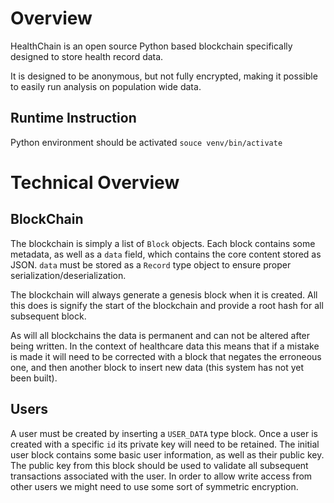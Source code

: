# Overview
HealthChain is an open source Python based blockchain specifically designed to store health record data.

It is designed to be anonymous, but not fully encrypted, making it possible to easily run analysis on population wide
data.

## Runtime Instruction
Python environment should be activated `souce venv/bin/activate`

# Technical Overview
## BlockChain
The blockchain is simply a list of `Block` objects. Each block contains some metadata, as well as a `data` field, 
which contains the core content stored as JSON. `data` must be stored as a `Record` type object to ensure proper 
serialization/deserialization.

The blockchain will always generate a genesis block when it is created. All this does is signify the start of the 
blockchain and provide a root hash for all subsequent block.

As will all blockchains the data is permanent and can not be altered after being written. In the context of healthcare 
data this means that if a mistake is made it will need to be corrected with a block that negates the erroneous one, 
and then another block to insert new data (this system has not yet been built).

## Users
A user must be created by inserting a `USER_DATA` type block. Once a user is created with a specific `id` its private 
key will need to be retained. The initial user block contains some basic user information, as well as their public key.
The public key from this block should be used to validate all subsequent transactions associated with the user. In order
to allow write access from other users we might need to use some sort of symmetric encryption.